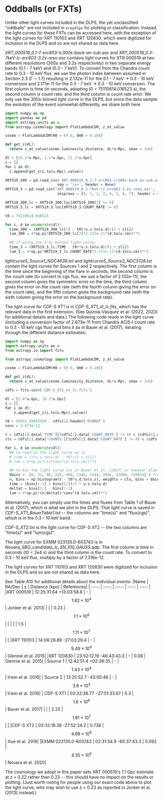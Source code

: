 # Oddballs (or FXTs)

Unlike other light curves included in the DLPS, the yet unclassified "oddballs" are not included in `xraydlps` for plotting or classification. Instead, the light curves for these FXTs can be accessed here, with the exception of the light curves for XRT 110103 and XRT 120830, which were digitized for inclusion in the DLPS and so are not shared as data here.

*XRT_000519_0.1-7-src803-lc300s-back-an-sub.asc* and *XRT_000519_0.3-7keV-lc-src803-3.2s-reso.asc* contains light curves for XTR 000519 at two different resolutions (300s and 3.2s respectively) in two separate energy bands (0.1 - 7 keV) and (0.3 - 7 keV). To convert from the Chandra count rate to 0.3 - 10 keV flux, we use the photon index between assumed in Section 2.3 (Γ \~ 1.7) resulting in 2.132e-11 for the 0.1 - 7 keV -> 0.3 - 10 keV conversion and 2.171e-11 for the 0.3 - 7 keV -> 0.3 - 10 keV conversion. The first column is time (in seconds, adopting t0 = 75110614.016523 s), the second column is count rate, and the third column is count rate error. We only use the 300s-binned light curve in the DLPS, but since the data sample the evolution of the event somewhat differently, we share both here.

```python
import numpy as np
import pandas as pd
import astropy.units as u
from astropy.cosmology import FlatLambdaCDM, z_at_value

cosmo = FlatLambdaCDM(H0 = 69.6, Om0 = 0.286)

def get_z(dL):
  return z_at_value(cosmo.luminosity_distance, dL*u.Mpc, zmax = 1e6)

dl = [16.2*u.Mpc, 1.1*u.Gpc, 11.1*u.Gpc]
z = []
for i in dl:
  z.append(get_z(i.to(u.Mpc).value))

XRT519_300 = pd.read_csv('XRT_000519_0.1-7-src803-lc300s-back-an-sub.asc',
                        sep = '\s+', header = None)
XRT519_3 = pd.read_csv('XRT_000519_0.3-7keV-lc-src803-3.2s-reso.asc',
                        skiprows = [0, 1, 2, 3, 4, 5, 6, 7], header = 0, sep = '\s+')

XRT519_300_lc = XRT519_300.loc[XRT519_300[2] != 0]
XRT519_3_lc = XRT519_3.loc[XRT519_3.COUNT_RATE != 0]

t0 = 75110614.016523

for i, d in enumerate(dl):
  time_300 = (XRT519_300_lc[1] - t0)*u.s.to(u.d)/(1 + z[i])
  lum_300 = 4*np.pi*XRT519_300_lc[2]*2.132e-11*(d.to(u.cm))**2

  ## if using the 3.4s-binned light curve:
  time_3 = (XRT519_3_lc.TIME - t0)*u.s.to(u.d)/(1 + z[i])
  lum_3 = 4*np.pi*XRT519_3_lc.COUNT_RATE*2.171e-11*(d.to(u.cm))**2
```

*lightcurve5_Source1_NGC4636.txt* and *lightcurve5_Source2_NGC5128.txt* contain the light curves for Sources 1 and 2 respectively. The first column is the time since the beginning of the flare in seconds, the second column is the count rate (to convert to cgs flux, we use a factor of 2.132e-11), the second column gives the symmetric error on the time, the third column gives the error on the count rate (with the fourth column giving the error on the count rate), and the fifth column gives the background rate (with the sixth column giving the error on the background rate).

The light curve for CDF-S XT1 is in *CDF-S_XT1_xt_lc.fits*, which has the relevant data in the first extension. (See Quirola-Vásquez et al. (2022, 2023) for additional details and data.) The following code reads in the light curve (including a conversion factor of 2.673e-11 from Chandra ACIS-I count rate to 0.3 - 10 keV cgs flux) and bins it as in Bauer et al. (2017), iterating through the different distance estimates:

```python
import numpy as np
import astropy.units as u
from astropy.io import fits

from astropy.cosmology import FlatLambdaCDM, z_at_value

cosmo = FlatLambdaCDM(H0 = 69.6, Om0 = 0.286)

def get_z(dL):
  return z_at_value(cosmo.luminosity_distance, dL*u.Mpc, zmax = 1e6)

cdfs = fits.open('CDF-S_XT1_xt_lc.fits')

dl = [1.6*u.Gpc, 18.1*u.Gpc]
z = []
for i in dl:
    z.append(get_z(i.to(u.Mpc).value))

t0 = 56931.29487269 - cdfs[1].header['MJDREF']
conv = 2.673e-11

t = cdfs[1].data['TIME'][(cdfs[1].data['COUNT_RATE'] != 0) & (cdfs[1].data['TIME'] > t0)]
cts = cdfs[1].data['COUNTS'][(cdfs[1].data['COUNT_RATE'] != 0) & (cdfs[1].data['TIME'] > t0)]

for i, d in enumerate(dl):
  ## to read in the light curve as is
  # time = (t*u.s.to(u.d) - t0)/(1 + z[i])
  # lum = 4*np.pi*cts*conv*(d.to(u.cm))**2

  ## to bin the light curve (as in Bauer et al. (2017) or however else):
  bbins =  [0, 32, 96, 224, 480, 1184, 2144, 4992, 31008, 150816] # from Table 1 of Bauer et al.
  n, bins = np.histogram(t - t0*u.d.to(u.s), weights = cts, bins = bbins)
  time = (bins[:-1] + bins[1:])/2 * u.s.to(u.d)
  deltat = bins[1:] - bins[:-1]
  lum = 4*np.pi*(n/deltat)*conv*(d.to(u.cm))**2
```
Alternatively, you can simply use the times and fluxes from Table 1 of Bauer et al. (2017), which is what we plot in the DLPS. That light curve is saved in *CDF-S_XT1_BauerTable1.txt* -- the columns are "time(s)" and "flux(cgs)", which is in the 0.3 - 10 keV band.

*CDF-S_XT2.txt* is the light curve for CDF-S XT2 -- the two columns are "time(s)" and "lum(cgs)".

The light curve for EXMM 023135.0-603743 is in *Novara_SBO_candidate_lc_SN_100_GAUSS.qdp*. The first column is time in seconds (t0 = 2e4 s) and the third column is the count rate. To convert to 0.3 - 10 keV flux, multiply by a factor of 7.316e-12.


The light curves for XRT 110103 and XRT 120830 were digitized for inclusion in the DLPS and so are not shared as data here.

See Table A10 for additional details about the individual events:
|Name | RA/Dec | z | Distance (kpc) | References|
| :---: | :---: | :---: | :---: | :---: |
|XRT 000519 | 12:25:31.64 +13:03:58.8 | - | $$1.62 \times 10^4$$ | Jonker et al. 2013|
| | | 0.23 | $$1.1 \times 10^6$$| | 
| | | 1.5 | $$1.11 \times 10^7$$| |
|XRT 110103 | 14:08:28.89 -27:03:29.4 | - | $$9.49 \times 10^4$$ | Glennie et al. 2015|
|XRT 120830 | 23:52:12.19 -46:43:43.3 | - | 0.08 | Glennie et al. 2015|
| Source 1 | 12:42:51.4 +02:38:35 | - | $$1.43 \times 10^4$$ | Irwin et al. 2016|
| Source 2 | 13:25:52.7 -43:05:46 | - | $$3.8 \times 10^3$$ | Irwin et al. 2016|
| CDF-S XT1 | 03:32:38.77 −27:51:33.67 | 0.3 | $$1.6 \times 10^6$$ | Bauer et al. 2017|
| | | 2.25 | $$1.81 \times 10^7$$ | |
|CDF-S XT2 | 03:32:18.38 -27:52:24.2 | 0.738 | $$4.68 \times 10^6$$ | Xue et al. 2019|
|EXMM 023135.0-603743 | 02:31:34.9 -60:37:43.3 | 0.092 | $$4.35 \times 10^5$$ | Novara et al. 2020|

The cosmology we adopt in this paper sets XRT 000519's 1.1 Gpc estimate at z = 0.22 rather than 0.23 -- this should have no impact on the results or plotting. (Just worth noting for people using our exact code above to plot the light curve, who may wish to use z = 0.23 as reported in Jonker et al. (2013) instead.)
